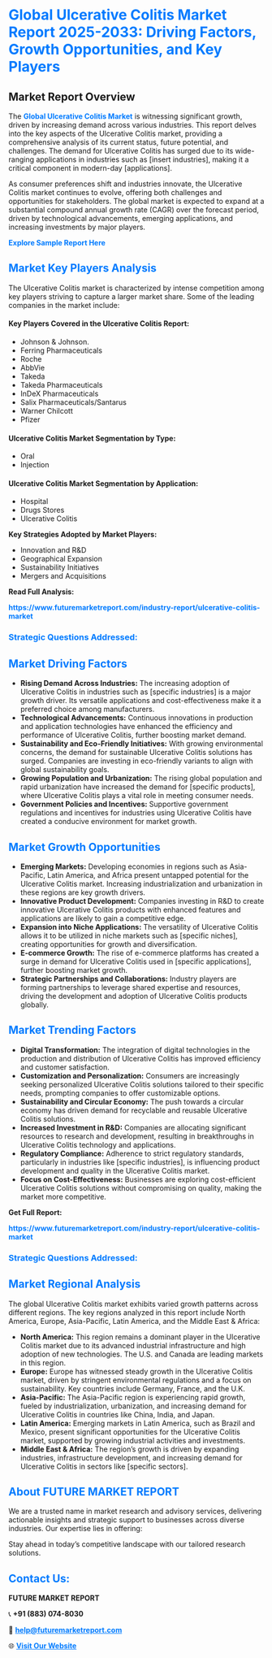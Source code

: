 <h1 style="color: #007BFF;">Global Ulcerative Colitis Market Report 2025-2033: Driving Factors, Growth Opportunities, and Key Players</h1>

<section id="overview">
<h2>Market Report Overview</h2>
<p>The <a href="https://www.futuremarketreport.com/industry-report/ulcerative-colitis-market" style="color: #007BFF; text-decoration: none;"><strong>Global Ulcerative Colitis Market</strong></a> is witnessing significant growth, driven by increasing demand across various industries. This report delves into the key aspects of the Ulcerative Colitis market, providing a comprehensive analysis of its current status, future potential, and challenges. The demand for Ulcerative Colitis has surged due to its wide-ranging applications in industries such as [insert industries], making it a critical component in modern-day [applications].</p>
<p>As consumer preferences shift and industries innovate, the Ulcerative Colitis market continues to evolve, offering both challenges and opportunities for stakeholders. The global market is expected to expand at a substantial compound annual growth rate (CAGR) over the forecast period, driven by technological advancements, emerging applications, and increasing investments by major players.</p>
</section>

<section id="overview">
<p><a href="https://www.futuremarketreport.com/request-sample/reportId=122611" style="color: #007BFF; text-decoration: none;"><strong>Explore Sample Report Here</strong></a></p>
</section>

<section id="key-players">
<h2 style="color: #007BFF;">Market Key Players Analysis</h2>
<p>The Ulcerative Colitis market is characterized by intense competition among key players striving to capture a larger market share. Some of the leading companies in the market include:</p>
<h4>Key Players Covered in the Ulcerative Colitis Report:</h4>
<ul><li>Johnson &amp; Johnson.</li><li>Ferring Pharmaceuticals</li><li>Roche</li><li>AbbVie</li><li>Takeda</li><li>Takeda Pharmaceuticals</li><li>InDeX Pharmaceuticals</li><li>Salix Pharmaceuticals/Santarus</li><li>Warner Chilcott</li><li>Pfizer</li></ul>
<h4>Ulcerative Colitis Market Segmentation by Type:</h4>
<ul><li>Oral</li><li>Injection</li></ul>

<h4>Ulcerative Colitis Market Segmentation by Application:</h4>
<ul><li>Hospital</li><li>Drugs Stores</li><li>Ulcerative Colitis</li></ul>
<p><strong>Key Strategies Adopted by Market Players:</strong></p>
<ul>
<li>Innovation and R&D</li>
<li>Geographical Expansion</li>
<li>Sustainability Initiatives</li>
<li>Mergers and Acquisitions</li>
</ul>
</section>

<section>
<p><strong>Read Full Analysis: </strong></p><a href="https://www.futuremarketreport.com/industry-report/ulcerative-colitis-market" style="color: #007BFF; text-decoration: none;"><strong>https://www.futuremarketreport.com/industry-report/ulcerative-colitis-market</strong></a>
<h3 style="color: #007BFF;">Strategic Questions Addressed:</h3>
</section>

<section id="driving-factors">
<h2 style="color: #007BFF;">Market Driving Factors</h2>
<ul>
<li><strong>Rising Demand Across Industries:</strong> The increasing adoption of Ulcerative Colitis in industries such as [specific industries] is a major growth driver. Its versatile applications and cost-effectiveness make it a preferred choice among manufacturers.</li>
<li><strong>Technological Advancements:</strong> Continuous innovations in production and application technologies have enhanced the efficiency and performance of Ulcerative Colitis, further boosting market demand.</li>
<li><strong>Sustainability and Eco-Friendly Initiatives:</strong> With growing environmental concerns, the demand for sustainable Ulcerative Colitis solutions has surged. Companies are investing in eco-friendly variants to align with global sustainability goals.</li>
<li><strong>Growing Population and Urbanization:</strong> The rising global population and rapid urbanization have increased the demand for [specific products], where Ulcerative Colitis plays a vital role in meeting consumer needs.</li>
<li><strong>Government Policies and Incentives:</strong> Supportive government regulations and incentives for industries using Ulcerative Colitis have created a conducive environment for market growth.</li>
</ul>
</section>

<section id="growth-opportunities">
<h2 style="color: #007BFF;">Market Growth Opportunities</h2>
<ul>
<li><strong>Emerging Markets:</strong> Developing economies in regions such as Asia-Pacific, Latin America, and Africa present untapped potential for the Ulcerative Colitis market. Increasing industrialization and urbanization in these regions are key growth drivers.</li>
<li><strong>Innovative Product Development:</strong> Companies investing in R&D to create innovative Ulcerative Colitis products with enhanced features and applications are likely to gain a competitive edge.</li>
<li><strong>Expansion into Niche Applications:</strong> The versatility of Ulcerative Colitis allows it to be utilized in niche markets such as [specific niches], creating opportunities for growth and diversification.</li>
<li><strong>E-commerce Growth:</strong> The rise of e-commerce platforms has created a surge in demand for Ulcerative Colitis used in [specific applications], further boosting market growth.</li>
<li><strong>Strategic Partnerships and Collaborations:</strong> Industry players are forming partnerships to leverage shared expertise and resources, driving the development and adoption of Ulcerative Colitis products globally.</li>
</ul>
</section>

<section id="trending-factors">
<h2 style="color: #007BFF;">Market Trending Factors</h2>
<ul>
<li><strong>Digital Transformation:</strong> The integration of digital technologies in the production and distribution of Ulcerative Colitis has improved efficiency and customer satisfaction.</li>
<li><strong>Customization and Personalization:</strong> Consumers are increasingly seeking personalized Ulcerative Colitis solutions tailored to their specific needs, prompting companies to offer customizable options.</li>
<li><strong>Sustainability and Circular Economy:</strong> The push towards a circular economy has driven demand for recyclable and reusable Ulcerative Colitis solutions.</li>
<li><strong>Increased Investment in R&D:</strong> Companies are allocating significant resources to research and development, resulting in breakthroughs in Ulcerative Colitis technology and applications.</li>
<li><strong>Regulatory Compliance:</strong> Adherence to strict regulatory standards, particularly in industries like [specific industries], is influencing product development and quality in the Ulcerative Colitis market.</li>
<li><strong>Focus on Cost-Effectiveness:</strong> Businesses are exploring cost-efficient Ulcerative Colitis solutions without compromising on quality, making the market more competitive.</li>
</ul>
</section>

<section>
<p><strong>Get Full Report: </strong></p><a href="https://www.futuremarketreport.com/industry-report/ulcerative-colitis-market" style="color: #007BFF; text-decoration: none;"><strong>https://www.futuremarketreport.com/industry-report/ulcerative-colitis-market</strong></a>
<h3 style="color: #007BFF;">Strategic Questions Addressed:</h3>
</section>


<section id="regional-analysis">
<h2 style="color: #007BFF;">Market Regional Analysis</h2>
<p>The global Ulcerative Colitis market exhibits varied growth patterns across different regions. The key regions analyzed in this report include North America, Europe, Asia-Pacific, Latin America, and the Middle East & Africa:</p>
<ul>
<li><strong>North America:</strong> This region remains a dominant player in the Ulcerative Colitis market due to its advanced industrial infrastructure and high adoption of new technologies. The U.S. and Canada are leading markets in this region.</li>
<li><strong>Europe:</strong> Europe has witnessed steady growth in the Ulcerative Colitis market, driven by stringent environmental regulations and a focus on sustainability. Key countries include Germany, France, and the U.K.</li>
<li><strong>Asia-Pacific:</strong> The Asia-Pacific region is experiencing rapid growth, fueled by industrialization, urbanization, and increasing demand for Ulcerative Colitis in countries like China, India, and Japan.</li>
<li><strong>Latin America:</strong> Emerging markets in Latin America, such as Brazil and Mexico, present significant opportunities for the Ulcerative Colitis market, supported by growing industrial activities and investments.</li>
<li><strong>Middle East & Africa:</strong> The region’s growth is driven by expanding industries, infrastructure development, and increasing demand for Ulcerative Colitis in sectors like [specific sectors].</li>
</ul>
</section>

<footer>
<h2 style="color: #007BFF;">About FUTURE MARKET REPORT</h2>
<p>We are a trusted name in market research and advisory services, delivering actionable insights and strategic support to businesses across diverse industries. Our expertise lies in offering:</p>

<p>Stay ahead in today’s competitive landscape with our tailored research solutions.</p>

<h2 style="color: #007BFF;">Contact Us:</h2>
<p><strong>FUTURE MARKET REPORT</strong></p>
<p>📞 <strong>+91 (883) 074-8030</strong></p>
<p>📧 <strong><a href="mailto:help@futuremarketreport.com" style="color: #007BFF;">help@futuremarketreport.com</a></strong></p>
<p>🌐 <strong><a href="https://www.futuremarketreport.com/" style="color: #007BFF;">Visit Our Website</a></strong></p>
</footer>